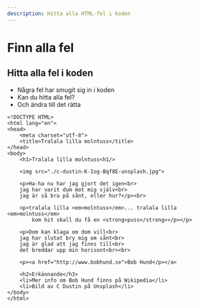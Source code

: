 ```yaml
---
description: Hitta alla HTML-fel i koden
---
```


# Finn alla fel

## Hitta alla fel i koden

* Några fel har smugit sig in i koden
* Kan du hitta alla fel?
* Och ändra till det rätta

```markup
<!DOCTYPE HTML>
<html lang="en">
<head>
	<meta charset="utf-8">
	<title>Tralala lilla molntuss</title>
</head>
<body>
	<h1>Tralala lilla molntuss<h1/>
    
	<img src="./c-dustin-K-Iog-Bqf8E-unsplash.jpg">
    
	<p>Ha-ha nu har jag gjort det igen<br>
	jag har varit dum mot mig själv<br>
	jag är så bra på sånt, eller hur?</p><br>
    
	<p>tralala lilla <em>molntuss</em>... tralala lilla <em>molntuss</em>
        kom hit skall du få en <strong>puss</strong></p></p>

	<p>Dom kan klaga om dom vill<br>
	jag har slutat bry mig om sånt<br>
	jag är glad att jag finns till<br>
	det breddar upp min horisont<br><br>

	<p><a href="http://www.bobhund.se">Bob Hund</p></a>

    <h2>Erkännande</h3>
    <li>Mer info om Bob Hund finns på Wikipedia</li>
    <li>Bild av C Dustin på Unsplash</li>
</body>
</html>
```


